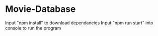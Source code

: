 # Movie-Database
Input "npm install" to download dependancies 
Input "npm run start" into console to run the program
